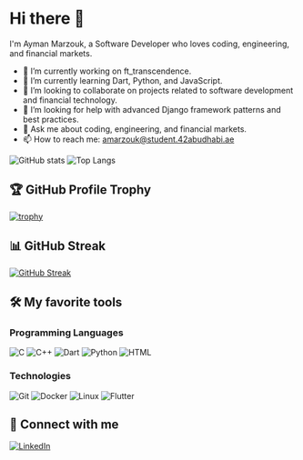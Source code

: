 # Hi there 👋

I'm Ayman Marzouk, a Software Developer who loves coding, engineering, and financial markets.

- 🔭 I’m currently working on ft_transcendence.
- 🌱 I’m currently learning Dart, Python, and JavaScript.
- 👯 I’m looking to collaborate on projects related to software development and financial technology.
- 🤔 I’m looking for help with advanced Django framework patterns and best practices.
- 💬 Ask me about coding, engineering, and financial markets.
- 📫 How to reach me: amarzouk@student.42abudhabi.ae

![GitHub stats](https://github-readme-stats.vercel.app/api?username=ay140&show_icons=true&theme=radical)
![Top Langs](https://github-readme-stats.vercel.app/api/top-langs/?username=ay140&layout=compact&theme=radical)

## 🏆 GitHub Profile Trophy

[![trophy](https://github-profile-trophy.vercel.app/?username=ay140&theme=radical)](https://github.com/ryo-ma/github-profile-trophy)

## 📊 GitHub Streak

[![GitHub Streak](https://streak-stats.demolab.com/?user=ay140&theme=radical)](https://git.io/streak-stats)

## 🛠️ My favorite tools

### Programming Languages

![C](https://img.shields.io/badge/C-A8B9CC?style=for-the-badge&logo=c&logoColor=white)
![C++](https://img.shields.io/badge/C++-00599C?style=for-the-badge&logo=cplusplus&logoColor=white)
![Dart](https://img.shields.io/badge/Dart-0175C2?style=for-the-badge&logo=dart&logoColor=white)
![Python](https://img.shields.io/badge/Python-3776AB?style=for-the-badge&logo=python&logoColor=white)
![HTML](https://img.shields.io/badge/HTML-E34F26?style=for-the-badge&logo=html5&logoColor=white)

### Technologies

![Git](https://img.shields.io/badge/Git-F05032?style=for-the-badge&logo=git&logoColor=white)
![Docker](https://img.shields.io/badge/Docker-0db7ed?style=for-the-badge&logo=docker&logoColor=white)
![Linux](https://img.shields.io/badge/Linux-FCC624?style=for-the-badge&logo=linux&logoColor=black)
![Flutter](https://img.shields.io/badge/Flutter-02569B?style=for-the-badge&logo=flutter&logoColor=white)

## 🔗 Connect with me

[![LinkedIn](https://img.shields.io/badge/-LinkedIn-blue?style=for-the-badge&logo=linkedin)](https://www.linkedin.com/in/amarzouk140/)
